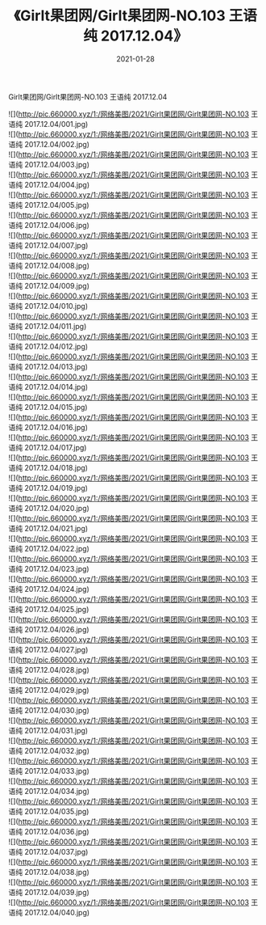 ﻿---
layout: post
title:  《Girlt果团网/Girlt果团网-NO.103 王语纯 2017.12.04》
date:   2021-01-28
img: http://pic.660000.xyz/1:/网络美图/2021/Girlt果团网/Girlt果团网-NO.103 王语纯 2017.12.04/000.jpg
categories: [美女, 清纯, 唯美]
---

Girlt果团网/Girlt果团网-NO.103 王语纯 2017.12.04

 ![](http://pic.660000.xyz/1:/网络美图/2021/Girlt果团网/Girlt果团网-NO.103 王语纯 2017.12.04/001.jpg) <br>![](http://pic.660000.xyz/1:/网络美图/2021/Girlt果团网/Girlt果团网-NO.103 王语纯 2017.12.04/002.jpg) <br>![](http://pic.660000.xyz/1:/网络美图/2021/Girlt果团网/Girlt果团网-NO.103 王语纯 2017.12.04/003.jpg) <br>![](http://pic.660000.xyz/1:/网络美图/2021/Girlt果团网/Girlt果团网-NO.103 王语纯 2017.12.04/004.jpg) <br>![](http://pic.660000.xyz/1:/网络美图/2021/Girlt果团网/Girlt果团网-NO.103 王语纯 2017.12.04/005.jpg) <br>![](http://pic.660000.xyz/1:/网络美图/2021/Girlt果团网/Girlt果团网-NO.103 王语纯 2017.12.04/006.jpg) <br>![](http://pic.660000.xyz/1:/网络美图/2021/Girlt果团网/Girlt果团网-NO.103 王语纯 2017.12.04/007.jpg) <br>![](http://pic.660000.xyz/1:/网络美图/2021/Girlt果团网/Girlt果团网-NO.103 王语纯 2017.12.04/008.jpg) <br>![](http://pic.660000.xyz/1:/网络美图/2021/Girlt果团网/Girlt果团网-NO.103 王语纯 2017.12.04/009.jpg) <br>![](http://pic.660000.xyz/1:/网络美图/2021/Girlt果团网/Girlt果团网-NO.103 王语纯 2017.12.04/010.jpg) <br>![](http://pic.660000.xyz/1:/网络美图/2021/Girlt果团网/Girlt果团网-NO.103 王语纯 2017.12.04/011.jpg) <br>![](http://pic.660000.xyz/1:/网络美图/2021/Girlt果团网/Girlt果团网-NO.103 王语纯 2017.12.04/012.jpg) <br>![](http://pic.660000.xyz/1:/网络美图/2021/Girlt果团网/Girlt果团网-NO.103 王语纯 2017.12.04/013.jpg) <br>![](http://pic.660000.xyz/1:/网络美图/2021/Girlt果团网/Girlt果团网-NO.103 王语纯 2017.12.04/014.jpg) <br>![](http://pic.660000.xyz/1:/网络美图/2021/Girlt果团网/Girlt果团网-NO.103 王语纯 2017.12.04/015.jpg) <br>![](http://pic.660000.xyz/1:/网络美图/2021/Girlt果团网/Girlt果团网-NO.103 王语纯 2017.12.04/016.jpg) <br>![](http://pic.660000.xyz/1:/网络美图/2021/Girlt果团网/Girlt果团网-NO.103 王语纯 2017.12.04/017.jpg) <br>![](http://pic.660000.xyz/1:/网络美图/2021/Girlt果团网/Girlt果团网-NO.103 王语纯 2017.12.04/018.jpg) <br>![](http://pic.660000.xyz/1:/网络美图/2021/Girlt果团网/Girlt果团网-NO.103 王语纯 2017.12.04/019.jpg) <br>![](http://pic.660000.xyz/1:/网络美图/2021/Girlt果团网/Girlt果团网-NO.103 王语纯 2017.12.04/020.jpg) <br>![](http://pic.660000.xyz/1:/网络美图/2021/Girlt果团网/Girlt果团网-NO.103 王语纯 2017.12.04/021.jpg) <br>![](http://pic.660000.xyz/1:/网络美图/2021/Girlt果团网/Girlt果团网-NO.103 王语纯 2017.12.04/022.jpg) <br>![](http://pic.660000.xyz/1:/网络美图/2021/Girlt果团网/Girlt果团网-NO.103 王语纯 2017.12.04/023.jpg) <br>![](http://pic.660000.xyz/1:/网络美图/2021/Girlt果团网/Girlt果团网-NO.103 王语纯 2017.12.04/024.jpg) <br>![](http://pic.660000.xyz/1:/网络美图/2021/Girlt果团网/Girlt果团网-NO.103 王语纯 2017.12.04/025.jpg) <br>![](http://pic.660000.xyz/1:/网络美图/2021/Girlt果团网/Girlt果团网-NO.103 王语纯 2017.12.04/026.jpg) <br>![](http://pic.660000.xyz/1:/网络美图/2021/Girlt果团网/Girlt果团网-NO.103 王语纯 2017.12.04/027.jpg) <br>![](http://pic.660000.xyz/1:/网络美图/2021/Girlt果团网/Girlt果团网-NO.103 王语纯 2017.12.04/028.jpg) <br>![](http://pic.660000.xyz/1:/网络美图/2021/Girlt果团网/Girlt果团网-NO.103 王语纯 2017.12.04/029.jpg) <br>![](http://pic.660000.xyz/1:/网络美图/2021/Girlt果团网/Girlt果团网-NO.103 王语纯 2017.12.04/030.jpg) <br>![](http://pic.660000.xyz/1:/网络美图/2021/Girlt果团网/Girlt果团网-NO.103 王语纯 2017.12.04/031.jpg) <br>![](http://pic.660000.xyz/1:/网络美图/2021/Girlt果团网/Girlt果团网-NO.103 王语纯 2017.12.04/032.jpg) <br>![](http://pic.660000.xyz/1:/网络美图/2021/Girlt果团网/Girlt果团网-NO.103 王语纯 2017.12.04/033.jpg) <br>![](http://pic.660000.xyz/1:/网络美图/2021/Girlt果团网/Girlt果团网-NO.103 王语纯 2017.12.04/034.jpg) <br>![](http://pic.660000.xyz/1:/网络美图/2021/Girlt果团网/Girlt果团网-NO.103 王语纯 2017.12.04/035.jpg) <br>![](http://pic.660000.xyz/1:/网络美图/2021/Girlt果团网/Girlt果团网-NO.103 王语纯 2017.12.04/036.jpg) <br>![](http://pic.660000.xyz/1:/网络美图/2021/Girlt果团网/Girlt果团网-NO.103 王语纯 2017.12.04/037.jpg) <br>![](http://pic.660000.xyz/1:/网络美图/2021/Girlt果团网/Girlt果团网-NO.103 王语纯 2017.12.04/038.jpg) <br>![](http://pic.660000.xyz/1:/网络美图/2021/Girlt果团网/Girlt果团网-NO.103 王语纯 2017.12.04/039.jpg) <br>![](http://pic.660000.xyz/1:/网络美图/2021/Girlt果团网/Girlt果团网-NO.103 王语纯 2017.12.04/040.jpg) <br>